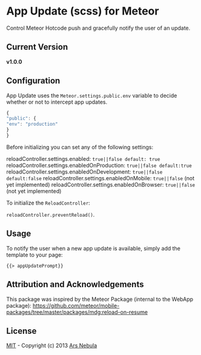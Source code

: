 # App Update (scss) for Meteor

Control Meteor Hotcode push and gracefully notify the user of an update.

## Current Version
**v1.0.0**

## Configuration

App Update uses the ``Meteor.settings.public.env`` variable to decide whether or not to intercept app updates. 

```js
{
"public": {
"env": "production"
}
}
```

Before initializing you can set any of the following settings:

reloadController.settings.enabled: ``true||false default: true``
reloadController.settings.enabledOnProduction: ``true||false default:true``
reloadController.settings.enabledOnDevelopment: ``true||false default:false``
reloadController.settings.enabledOnMobile: ``true||false`` (not yet implemented)
reloadController.settings.enabledOnBrowser: ``true||false`` (not yet implemented)

To initialize the ``ReloadController``:

``reloadController.preventReload()``.

## Usage

To notify the user when a new app update is available, simply add the template to your page:

``{{> appUpdatePrompt}}``

## Attribution and Acknowledgements

This package was inspired by the Meteor Package (internal to the WebApp package):
https://github.com/meteor/mobile-packages/tree/master/packages/mdg:reload-on-resume

## License

[MIT](http://choosealicense.com/licenses/mit/) -
Copyright (c) 2013 [Ars Nebula](http://www.arsnebula.com)
